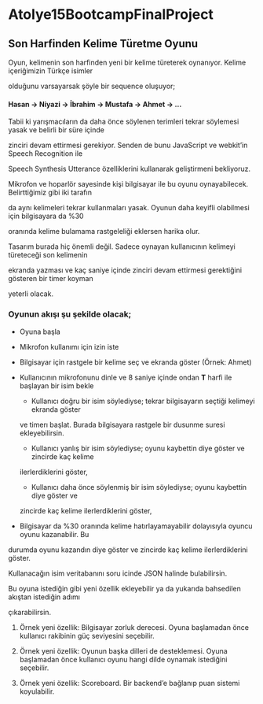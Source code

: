 # Atolye15BootcampFinalProject

## Son Harfinden Kelime Türetme Oyunu

Oyun, kelimenin son harfinden yeni bir kelime türeterek oynanıyor. Kelime içeriğimizin Türkçe isimler

olduğunu varsayarsak şöyle bir sequence oluşuyor;

#### Hasan -> Niyazi -> İbrahim -> Mustafa -> Ahmet -> …

Tabii ki yarışmacıların da daha önce söylenen terimleri tekrar söylemesi yasak ve belirli bir süre içinde

zinciri devam ettirmesi gerekiyor. Senden de bunu JavaScript ve webkit’in Speech Recognition ile

Speech Synthesis Utterance özelliklerini kullanarak geliştirmeni bekliyoruz.

Mikrofon ve hoparlör sayesinde kişi bilgisayar ile bu oyunu oynayabilecek. Belirttiğimiz gibi iki tarafın

da aynı kelimeleri tekrar kullanmaları yasak. Oyunun daha keyifli olabilmesi için bilgisayara da %30

oranında kelime bulamama rastgeleliği eklersen harika olur.

Tasarım burada hiç önemli değil. Sadece oynayan kullanıcının kelimeyi türeteceği son kelimenin

ekranda yazması ve kaç saniye içinde zinciri devam ettirmesi gerektiğini gösteren bir timer koyman

yeterli olacak.

### Oyunun akışı şu şekilde olacak;

- Oyuna başla

- Mikrofon kullanımı için izin iste

- Bilgisayar için rastgele bir kelime seç ve ekranda göster (Örnek: Ahmet)

- Kullanıcının mikrofonunu dinle ve 8 saniye içinde ondan **T**​ ​harfi ile başlayan bir isim bekle

  - Kullanıcı doğru bir isim söylediyse; tekrar bilgisayarın seçtiği kelimeyi ekranda göster

  ve timerı başlat. Burada bilgisayara rastgele bir dusunme suresi ekleyebilirsin.

  - Kullanıcı yanlış bir isim söylediyse; oyunu kaybettin diye göster ve zincirde kaç kelime

  ilerlerdiklerini göster,

  - Kullanıcı daha önce söylenmiş bir isim söylediyse; oyunu kaybettin diye göster ve

  zincirde kaç kelime ilerlerdiklerini göster,

- Bilgisayar da %30 oranında kelime hatırlayamayabilir dolayısıyla oyuncu oyunu kazanabilir. Bu

durumda oyunu kazandın diye göster ve zincirde kaç kelime ilerlerdiklerini göster.

Kullanacağın isim veritabanını soru icinde JSON halinde bulabilirsin.

Bu oyuna istediğin gibi yeni özellik ekleyebilir ya da yukarıda bahsedilen akıştan istediğin adımı

çıkarabilirsin.

1. Örnek yeni özellik: Bilgisayar zorluk derecesi. Oyuna başlamadan önce kullanıcı rakibinin güç seviyesini seçebilir.

2. Örnek yeni özellik: Oyunun başka dilleri de desteklemesi. Oyuna başlamadan önce kullanıcı oyunu hangi dilde oynamak istediğini seçebilir.

3. Örnek yeni özellik: Scoreboard. Bir backend’e bağlanıp puan sistemi koyulabilir.
